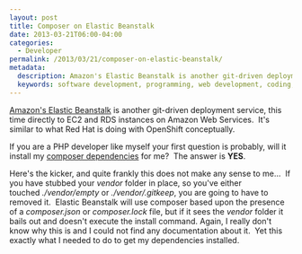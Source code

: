 ```yaml
---
layout: post
title: Composer on Elastic Beanstalk
date: 2013-03-21T06:00-04:00
categories:
  - Developer
permalink: /2013/03/21/composer-on-elastic-beanstalk/
metadata:
  description: Amazon's Elastic Beanstalk is another git-driven deployment service, this time directly to EC2 and RDS instances on Amazon Web Services.
  keywords: software development, programming, web development, coding, PHP, AWS, Composer
---
```

[Amazon's Elastic Beanstalk](http://aws.amazon.com/elasticbeanstalk/) is another git-driven deployment service, this time directly to EC2 and RDS instances on Amazon Web Services.  It's similar to what Red Hat is doing with OpenShift conceptually.

If you are a PHP developer like myself your first question is probably, will it install my [composer dependencies](http://getcomposer.org) for me?  The answer is **YES**.

Here's the kicker, and quite frankly this does not make any sense to me...  If you have stubbed your _vendor_ folder in place, so you've either touched _./vendor/empty_ or _./vendor/.gitkeep_, you are going to have to removed it.  Elastic Beanstalk will use composer based upon the presence of a _composer.json_ or _composer.lock_ file, but if it sees the _vendor_ folder it bails out and doesn't execute the install command. Again, I really don't know why this is and I could not find any documentation about it.  Yet this exactly what I needed to do to get my dependencies installed.
